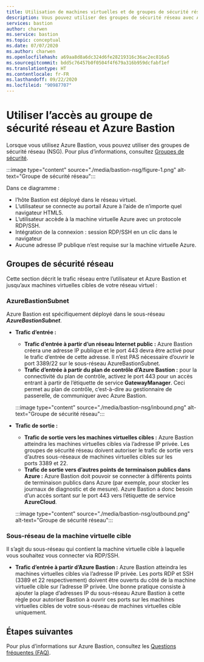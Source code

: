 ```yaml
---
title: Utilisation de machines virtuelles et de groupes de sécurité réseau dans Azure Bastion
description: Vous pouvez utiliser des groupes de sécurité réseau avec Azure Bastion. En savoir plus sur les sous-réseaux requis pour cette configuration.
services: bastion
author: charwen
ms.service: bastion
ms.topic: conceptual
ms.date: 07/07/2020
ms.author: charwen
ms.openlocfilehash: a69aa8d8a6dc324d6fe28219316c36ac2ec816a5
ms.sourcegitcommit: bdd5c76457b0f0504f4f679a316b959dcfabf1ef
ms.translationtype: HT
ms.contentlocale: fr-FR
ms.lasthandoff: 09/22/2020
ms.locfileid: "90987707"
---
```

# <a name="working-with-nsg-access-and-azure-bastion"></a>Utiliser l’accès au groupe de sécurité réseau et Azure Bastion

Lorsque vous utilisez Azure Bastion, vous pouvez utiliser des groupes de sécurité réseau (NSG). Pour plus d’informations, consultez [Groupes de sécurité](../virtual-network/security-overview.md).

:::image type="content" source="./media/bastion-nsg/figure-1.png" alt-text="Groupe de sécurité réseau":::

Dans ce diagramme :

* l’hôte Bastion est déployé dans le réseau virtuel.
* L’utilisateur se connecte au portail Azure à l’aide de n’importe quel navigateur HTML5.
* L’utilisateur accède à la machine virtuelle Azure avec un protocole RDP/SSH.
* Intégration de la connexion : session RDP/SSH en un clic dans le navigateur
* Aucune adresse IP publique n’est requise sur la machine virtuelle Azure.

## <a name="network-security-groups"></a><a name="nsg"></a>Groupes de sécurité réseau

Cette section décrit le trafic réseau entre l’utilisateur et Azure Bastion et jusqu’aux machines virtuelles cibles de votre réseau virtuel :

### <a name="azurebastionsubnet"></a><a name="apply"></a>AzureBastionSubnet

Azure Bastion est spécifiquement déployé dans le sous-réseau ***AzureBastionSubnet***.

* **Trafic d’entrée :**

   * **Trafic d’entrée à partir d’un réseau Internet public :** Azure Bastion créera une adresse IP publique et le port 443 devra être activé pour le trafic d’entrée de cette adresse. Il n’est PAS nécessaire d’ouvrir le port 3389/22 sur le sous-réseau AzureBastionSubnet.
   * **Trafic d’entrée à partir du plan de contrôle d’Azure Bastion :** pour la connectivité du plan de contrôle, activez le port 443 pour un accès entrant à partir de l’étiquette de service **GatewayManager**. Ceci permet au plan de contrôle, c’est-à-dire au gestionnaire de passerelle, de communiquer avec Azure Bastion.


   :::image type="content" source="./media/bastion-nsg/inbound.png" alt-text="Groupe de sécurité réseau":::

* **Trafic de sortie :**

   * **Trafic de sortie vers les machines virtuelles cibles :** Azure Bastion atteindra les machines virtuelles cibles via l’adresse IP privée. Les groupes de sécurité réseau doivent autoriser le trafic de sortie vers d’autres sous-réseaux de machines virtuelles cibles sur les ports 3389 et 22.
   * **Trafic de sortie vers d’autres points de terminaison publics dans Azure :** Azure Bastion doit pouvoir se connecter à différents points de terminaison publics dans Azure (par exemple, pour stocker les journaux de diagnostic et de mesure). Azure Bastion a donc besoin d’un accès sortant sur le port 443 vers l’étiquette de service **AzureCloud**.


   :::image type="content" source="./media/bastion-nsg/outbound.png" alt-text="Groupe de sécurité réseau":::

### <a name="target-vm-subnet"></a>Sous-réseau de la machine virtuelle cible
Il s’agit du sous-réseau qui contient la machine virtuelle cible à laquelle vous souhaitez vous connecter via RDP/SSH.

   * **Trafic d’entrée à partir d’Azure Bastion :** Azure Bastion atteindra les machines virtuelles cibles via l’adresse IP privée. Les ports RDP et SSH (3389 et 22 respectivement) doivent être ouverts du côté de la machine virtuelle cible sur l’adresse IP privée. Une bonne pratique consiste à ajouter la plage d’adresses IP du sous-réseau Azure Bastion à cette règle pour autoriser Bastion à ouvrir ces ports sur les machines virtuelles cibles de votre sous-réseau de machines virtuelles cible uniquement.


## <a name="next-steps"></a>Étapes suivantes

Pour plus d’informations sur Azure Bastion, consultez les [Questions fréquentes (FAQ)](bastion-faq.md).
